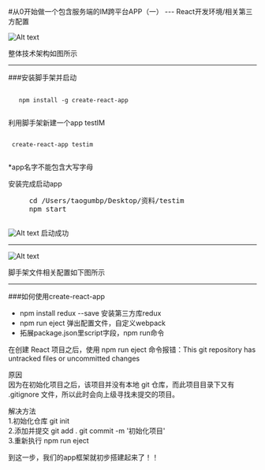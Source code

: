 #从0开始做一个包含服务端的IM跨平台APP（一） --- React开发环境/相关第三方配置


![Alt text](https://upload-images.jianshu.io/upload_images/2166258-afbae36f76dde4c0.png?imageMogr2/auto-orient/strip%7CimageView2/2/w/1240 "APP相关技术架构如上图所示" )

整体技术架构如图所示
* * *

###安装脚手架并启动
   <pre> <code> 
   npm install -g create-react-app
   </code></pre>
 
 <p>利用脚手架新建一个app testIM</p>
   
 <pre><code>
 create-react-app testim
 </code></pre>
 *app名字不能包含大写字母
  
 <p>安装完成启动app</p>
    <pre>
     cd /Users/taogumbp/Desktop/资料/testim  
     npm start 
    </pre>
    
![Alt text](https://upload-images.jianshu.io/upload_images/2166258-b2959dde45b102d3.png?imageMogr2/auto-orient/strip%7CimageView2/2/w/1240 "启动成功")
启动成功
* * *

![Alt text](https://upload-images.jianshu.io/upload_images/2166258-f36364f074e1162a.png?imageMogr2/auto-orient/strip%7CimageView2/2/w/1240 "相关配置")

脚手架文件相关配置如下图所示
* * *
###如何使用create-react-app
* npm install redux --save 安装第三方库redux
* npm run eject 弹出配置文件，自定义webpack
* 拓展package.json里script字段，npm run命令

在创建 React 项目之后，使用 npm run eject 命令报错：This git repository has untracked files or uncommitted changes

原因<br>
因为在初始化项目之后，该项目并没有本地 git 仓库，而此项目目录下又有 .gitignore 文件，所以此时会向上级寻找未提交的项目。

解决方法<br>
1.初始化仓库 git init<br>
2.添加并提交 git add .   git commit -m '初始化项目'<br>
3.重新执行 npm run eject


到这一步，我们的app框架就初步搭建起来了！！
